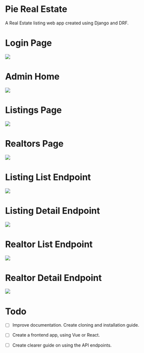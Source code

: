 # Pie Real Estate

A Real Estate listing web app created using Django and DRF. 

# Login Page
![](https://i.imgur.com/Pgz3wQl.png)

# Admin Home
![](https://i.imgur.com/Eq1Qdjf.png)

# Listings Page
![](https://i.imgur.com/81U7SOG.png)

# Realtors Page
![](https://i.imgur.com/587ob2V.png)

# Listing List Endpoint
![](https://i.imgur.com/kTVoWWW.png)

# Listing Detail Endpoint
![](https://i.imgur.com/zbt61TF.png)

# Realtor List Endpoint
![](https://i.imgur.com/6KZ8ogY.png)


# Realtor Detail Endpoint
![](https://i.imgur.com/eZCPSmd.png)


# Todo
- [ ] Improve documentation. Create cloning and installation guide.
- [ ] Create a frontend app, using Vue or React.
- [ ] Create clearer guide on using the API endpoints.

